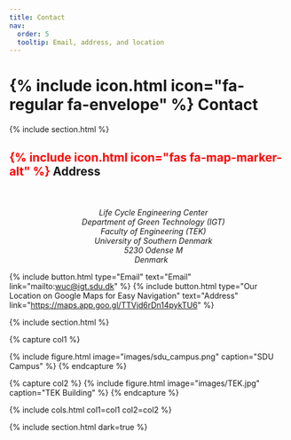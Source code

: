 ```yaml
---
title: Contact
nav:
  order: 5
  tooltip: Email, address, and location
---
```

 
# **{% include icon.html icon="fa-regular fa-envelope" %}  Contact**
{% include section.html %}
## <span style="color: red;">{% include icon.html icon="fas fa-map-marker-alt" %}</span> Address
<div style="text-align: center;">
  <p style="font-size: 1.2rem;"><em>

    Life Cycle Engineering Center<br>
    Department of Green Technology (IGT)<br>
    Faculty of Engineering (TEK)<br>
    University of Southern Denmark<br>
    5230 Odense M<br>
    Denmark
  </em></p>
</div>
 
{%
  include button.html
  type="Email"
  text="Email"
  link="mailto:wuc@igt.sdu.dk"
%}
{%
  include button.html
  type="Our Location on Google Maps for Easy Navigation"
  text="Address"
  link="https://maps.app.goo.gl/TTVjd6rDn14pykTU6"
%}
 
{% include section.html %}
 
{% capture col1 %}
 
{%
  include figure.html
  image="images/sdu_campus.png"
  caption="SDU Campus"
%}
{% endcapture %}
 
{% capture col2 %}
{%
  include figure.html
  image="images/TEK.jpg"
  caption="TEK Building"
%}
{% endcapture %}
 
{% include cols.html col1=col1 col2=col2 %}
 
{% include section.html dark=true %}
 

